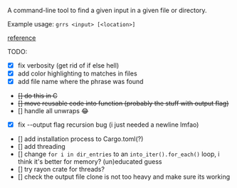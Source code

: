 A command-line tool to find a given input in a given file or directory.

Example usage: `grrs <input> [<location>]`

[reference](https://rust-cli.github.io/book/)


TODO:
- [x] fix verbosity (get rid of if else hell)
- [x] add color highlighting to matches in files
- [x] add file name where the phrase was found
- ~~[] do this in C~~
- ~~[] move reusable code into function (probably the stuff with output flag)~~
- [] handle all unwraps :joy:
- [x] fix --output flag recursion bug (i just needed a newline lmfao)
- [] add installation process to Cargo.toml(?)
- [] add threading
- [] change `for i in dir_entries` to an `into_iter().for_each()` loop, i think it's better for memory? (un)educated guess
- [] try rayon crate for threads?
- [] check the output file clone is not too heavy and make sure its working